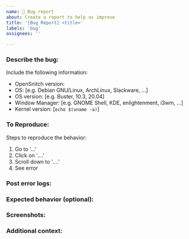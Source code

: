 ```yaml
---
name: 🐞 Bug report
about: Create a report to help us improve
title: '[Bug Report] <title>'
labels: 'bug'
assignees: ''

---
```


<!--
Please, check the FAQ and Known Problems pages before creating the bug report:

https://github.com/evilsocket/opensnitch/wiki/FAQs

GUI related issues:
https://github.com/evilsocket/opensnitch/wiki/GUI-known-problems

Daemon related issues:
 - Run `opensnitchd -check-requirements` to see if your kernel is compatible.
 - https://github.com/evilsocket/opensnitch/wiki/daemon-known-problems
-->

### Describe the bug:
<!-- A clear and concise description of what the bug is. -->

Include the following information:
 - OpenSnitch version: 
 - OS: [e.g. Debian GNU/Linux, ArchLinux, Slackware, ...]
 - OS version: [e.g. Buster, 10.3, 20.04]
 - Window Manager: [e.g. GNOME Shell, KDE, enlightenment, i3wm, ...]
 - Kernel version: [`echo $(uname -a)`]

### To Reproduce:
<!-- Describe in detail as much as you can what happened. -->

Steps to reproduce the behavior:
1. Go to '...'
2. Click on '....'
3. Scroll down to '....'
4. See error

### Post error logs:
<!--
If it's a crash of the GUI: 
 - Launch it from a terminal and reproduce the issue.
 - Post the errors logged to the terminal.

If the daemon doesn't start or doesn't intercept connections:
 - Run `opensnitchd -check-requirements` to see if your kernel is compatible.
 - Post last 15 lines of the log file `/var/log/opensnitchd.log`
 - Or launch it from a terminal as root (`# /usr/bin/opensnitchd -rules-path /etc/opensnitchd/rules`) and post the errors logged to the terminal.

If the deb or rpm packages fail to install:
 - Install them from a terminal (`$ sudo dpkg -i opensnitch*` / `$ sudo yum install opensnitch*`), and post the errors logged to stdout.
-->

### Expected behavior (optional):
<!-- A clear and concise description of what you expected to happen. -->

### Screenshots:
<!-- If applicable, add screenshots or videos to help explain your problem. It may help to understand the issue much better. -->

### Additional context:
<!-- Add any other context about the problem here. -->
